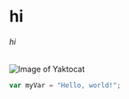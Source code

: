 # hi
###### hi
![Image of Yaktocat](https://octodex.github.com/images/yaktocat.png)
``` javascript
var myVar = "Hello, world!";
```
